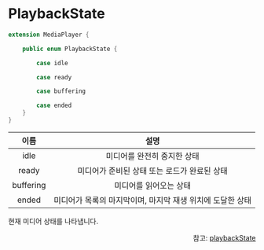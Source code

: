 # PlaybackState

```swift
extension MediaPlayer {

    public enum PlaybackState {

        case idle

        case ready

        case buffering

        case ended
    }
}
```

|이름|설명|
|:--:|:--:|
|idle|미디어를 완전히 중지한 상태|
|ready|미디어가 준비된 상태 또는 로드가 완료된 상태|
|buffering|미디어를 읽어오는 상태|
|ended|미디어가 목록의 마지막이며, 마지막 재생 위치에 도달한 상태|

현재 미디어 상태를 나타냅니다.
<div align="right">
참고: <a href="../../class/media-player/details.md#playbackstate">playbackState</a>
</div>
